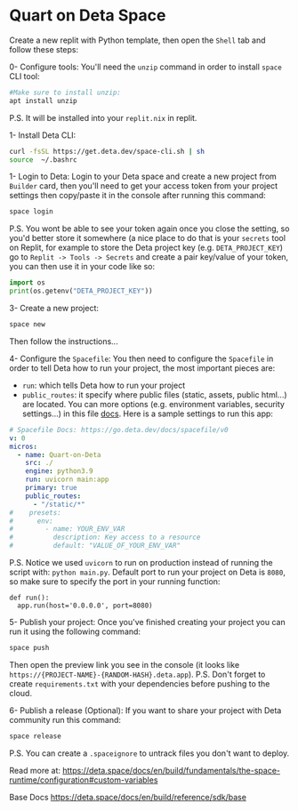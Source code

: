 # Quart on Deta Space

Create a new replit with Python template, then open the `Shell` tab and follow these steps:

0- Configure tools:
You'll need the `unzip` command in order to install `space` CLI tool:
```bash
#Make sure to install unzip:
apt install unzip
```
P.S. It will be installed into your `replit.nix` in replit.

1- Install Deta CLI:
```bash
curl -fsSL https://get.deta.dev/space-cli.sh | sh
source  ~/.bashrc
```

1- Login to Deta:
Login to your Deta space and create a new project from `Builder` card, then you'll need to get your access token from your project settings then copy/paste it in the console after running this command:
```bash
space login
```
P.S. You wont be able to see your token again once you close the setting, so you'd better store it somewhere (a nice place to do that is your `secrets` tool on Replit, for example to store the Deta project key (e.g. `DETA_PROJECT_KEY`) go to `Replit -> Tools -> Secrets` and create a pair key/value of your token, you can then use it in your code like so:
```python
import os
print(os.getenv("DETA_PROJECT_KEY"))
```

3- Create a new project:
```bash
space new
```
Then follow the instructions...

4- Configure the `Spacefile`:
You then need to configure the `Spacefile` in order to tell Deta how to run your project, the most important pieces are:
- `run`: which tells Deta how to run your project
- `public_routes`: it specify where public files (static, assets, public html...) are located.
You can more options (e.g. environment variables, security settings...) in this file [docs](https://deta.space/docs/en/build/reference/spacefile).
Here is a sample settings to run this app:
```yaml
# Spacefile Docs: https://go.deta.dev/docs/spacefile/v0
v: 0
micros:
  - name: Quart-on-Deta
    src: ./
    engine: python3.9
    run: uvicorn main:app
    primary: true
    public_routes:
      - "/static/*"
#    presets:
#      env:
#        - name: YOUR_ENV_VAR
#          description: Key access to a resource
#          default: "VALUE_OF_YOUR_ENV_VAR"
```
P.S. Notice we used `uvicorn` to run on production instead of running the script with: `python main.py`.
Default port to run your project on Deta is `8080`, so make sure to specify the port in your running function:
```
def run():
  app.run(host='0.0.0.0', port=8080)
```

5- Publish your project:
Once you've finished creating your project you can run it using the following command:
```bash
space push
```
Then open the preview link you see in the console (it looks like `https://{PROJECT-NAME}-{RANDOM-HASH}.deta.app`).
P.S. Don't forget to create `requirements.txt` with your dependencies before pushing to the cloud.


6- Publish a release (Optional):
If you want to share your project with Deta community run this command:
```bash
space release
```
P.S. You can create a `.spaceignore` to untrack files you don't want to deploy.

Read more at:
https://deta.space/docs/en/build/fundamentals/the-space-runtime/configuration#custom-variables

Base Docs
https://deta.space/docs/en/build/reference/sdk/base